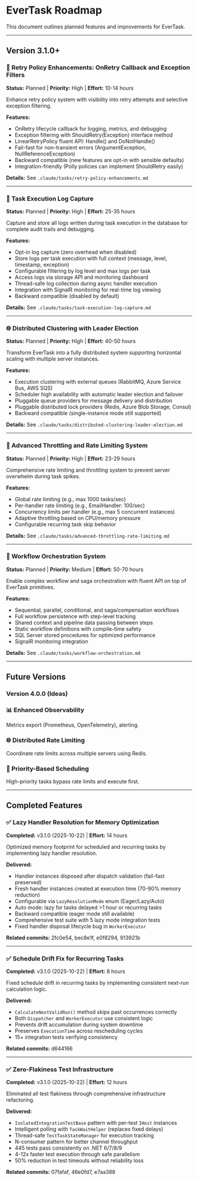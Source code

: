 # EverTask Roadmap

This document outlines planned features and improvements for EverTask.

---

## Version 3.1.0+

### 🔄 Retry Policy Enhancements: OnRetry Callback and Exception Filters
**Status:** Planned | **Priority:** High | **Effort:** 10-14 hours

Enhance retry policy system with visibility into retry attempts and selective exception filtering.

**Features:**
- OnRetry lifecycle callback for logging, metrics, and debugging
- Exception filtering with ShouldRetry(Exception) interface method
- LinearRetryPolicy fluent API: Handle<T>() and DoNotHandle<T>()
- Fail-fast for non-transient errors (ArgumentException, NullReferenceException)
- Backward compatible (new features are opt-in with sensible defaults)
- Integration-friendly (Polly policies can implement ShouldRetry easily)

**Details:** See `.claude/tasks/retry-policy-enhancements.md`

---

### 📝 Task Execution Log Capture
**Status:** Planned | **Priority:** High | **Effort:** 25-35 hours

Capture and store all logs written during task execution in the database for complete audit trails and debugging.

**Features:**
- Opt-in log capture (zero overhead when disabled)
- Store logs per task execution with full context (message, level, timestamp, exception)
- Configurable filtering by log level and max logs per task
- Access logs via storage API and monitoring dashboard
- Thread-safe log collection during async handler execution
- Integration with SignalR monitoring for real-time log viewing
- Backward compatible (disabled by default)

**Details:** See `.claude/tasks/task-execution-log-capture.md`

---

### 🌐 Distributed Clustering with Leader Election
**Status:** Planned | **Priority:** High | **Effort:** 40-50 hours

Transform EverTask into a fully distributed system supporting horizontal scaling with multiple server instances.

**Features:**
- Execution clustering with external queues (RabbitMQ, Azure Service Bus, AWS SQS)
- Scheduler high availability with automatic leader election and failover
- Pluggable queue providers for message delivery and distribution
- Pluggable distributed lock providers (Redis, Azure Blob Storage, Consul)
- Backward compatible (single-instance mode still supported)

**Details:** See `.claude/tasks/distributed-clustering-leader-election.md`

---

### 🚀 Advanced Throttling and Rate Limiting System
**Status:** Planned | **Priority:** High | **Effort:** 23-29 hours

Comprehensive rate limiting and throttling system to prevent server overwhelm during task spikes.

**Features:**
- Global rate limiting (e.g., max 1000 tasks/sec)
- Per-handler rate limiting (e.g., EmailHandler: 100/sec)
- Concurrency limits per handler (e.g., max 5 concurrent instances)
- Adaptive throttling based on CPU/memory pressure
- Configurable recurring task skip behavior

**Details:** See `.claude/tasks/advanced-throttling-rate-limiting.md`

---

### 🔄 Workflow Orchestration System
**Status:** Planned | **Priority:** Medium | **Effort:** 50-70 hours

Enable complex workflow and saga orchestration with fluent API on top of EverTask primitives.

**Features:**
- Sequential, parallel, conditional, and saga/compensation workflows
- Full workflow persistence with step-level tracking
- Shared context and pipeline data passing between steps
- Static workflow definitions with compile-time safety
- SQL Server stored procedures for optimized performance
- SignalR monitoring integration

**Details:** See `.claude/tasks/workflow-orchestration.md`

---

## Future Versions

### Version 4.0.0 (Ideas)

### 📊 Enhanced Observability
Metrics export (Prometheus, OpenTelemetry), alerting.

### 🌐 Distributed Rate Limiting
Coordinate rate limits across multiple servers using Redis.

### 🎯 Priority-Based Scheduling
High-priority tasks bypass rate limits and execute first.

---

## Completed Features

### ✅ Lazy Handler Resolution for Memory Optimization
**Completed:** v3.1.0 (2025-10-22) | **Effort:** 14 hours

Optimized memory footprint for scheduled and recurring tasks by implementing lazy handler resolution.

**Delivered:**
- Handler instances disposed after dispatch validation (fail-fast preserved)
- Fresh handler instances created at execution time (70-90% memory reduction)
- Configurable via `LazyResolutionMode` enum (Eager/Lazy/Auto)
- Auto mode: lazy for tasks delayed >1 hour or recurring tasks
- Backward compatible (eager mode still available)
- Comprehensive test suite with 5 lazy mode integration tests
- Fixed handler disposal lifecycle bug in `WorkerExecutor`

**Related commits:** 2fc0e54, bec8e1f, e0f8294, 913921b

---

### ✅ Schedule Drift Fix for Recurring Tasks
**Completed:** v3.1.0 (2025-10-22) | **Effort:** 8 hours

Fixed schedule drift in recurring tasks by implementing consistent next-run calculation logic.

**Delivered:**
- `CalculateNextValidRun()` method skips past occurrences correctly
- Both `Dispatcher` and `WorkerExecutor` use consistent logic
- Prevents drift accumulation during system downtime
- Preserves `ExecutionTime` across rescheduling cycles
- 15+ integration tests verifying consistency

**Related commits:** d644166

---

### ✅ Zero-Flakiness Test Infrastructure
**Completed:** v3.1.0 (2025-10-22) | **Effort:** 12 hours

Eliminated all test flakiness through comprehensive infrastructure refactoring.

**Delivered:**
- `IsolatedIntegrationTestBase` pattern with per-test `IHost` instances
- Intelligent polling with `TaskWaitHelper` (replaces fixed delays)
- Thread-safe `TestTaskStateManager` for execution tracking
- N-consumer pattern for better channel throughput
- 445 tests pass consistently on .NET 6/7/8/9
- 4-12x faster test execution through safe parallelism
- 50% reduction in test timeouts without reliability loss

**Related commits:** 07fafaf, 48e0fd7, e7aa388
